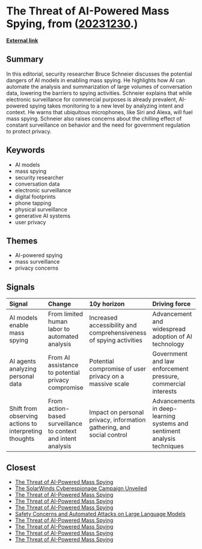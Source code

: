 # __The Threat of AI-Powered Mass Spying__, from ([20231230](https://kghosh.substack.com/p/20231230).)

__[External link](https://arstechnica.com/information-technology/2023/12/due-to-ai-we-are-about-to-enter-the-era-of-mass-spying-says-bruce-schneier/)__



## Summary

In this editorial, security researcher Bruce Schneier discusses the potential dangers of AI models in enabling mass spying. He highlights how AI can automate the analysis and summarization of large volumes of conversation data, lowering the barriers to spying activities. Schneier explains that while electronic surveillance for commercial purposes is already prevalent, AI-powered spying takes monitoring to a new level by analyzing intent and context. He warns that ubiquitous microphones, like Siri and Alexa, will fuel mass spying. Schneier also raises concerns about the chilling effect of constant surveillance on behavior and the need for government regulation to protect privacy.

## Keywords

* AI models
* mass spying
* security researcher
* conversation data
* electronic surveillance
* digital footprints
* phone tapping
* physical surveillance
* generative AI systems
* user privacy

## Themes

* AI-powered spying
* mass surveillance
* privacy concerns

## Signals

| Signal                                                | Change                                                        | 10y horizon                                                           | Driving force                                                           |
|:------------------------------------------------------|:--------------------------------------------------------------|:----------------------------------------------------------------------|:------------------------------------------------------------------------|
| AI models enable mass spying                          | From limited human labor to automated analysis                | Increased accessibility and comprehensiveness of spying activities    | Advancement and widespread adoption of AI technology                    |
| AI agents analyzing personal data                     | From AI assistance to potential privacy compromise            | Potential compromise of user privacy on a massive scale               | Government and law enforcement pressure, commercial interests           |
| Shift from observing actions to interpreting thoughts | From action-based surveillance to context and intent analysis | Impact on personal privacy, information gathering, and social control | Advancements in deep-learning systems and sentiment analysis techniques |

## Closest

* [The Threat of AI-Powered Mass Spying](63d7953ba75cf8b2b87f70ff0775f6b3)
* [The SolarWinds Cyberespionage Campaign Unveiled](60d708d49e171255bc45464e0b5e6a6a)
* [The Threat of AI-Powered Mass Spying](63d7953ba75cf8b2b87f70ff0775f6b3)
* [The Threat of AI-Powered Mass Spying](63d7953ba75cf8b2b87f70ff0775f6b3)
* [The Threat of AI-Powered Mass Spying](63d7953ba75cf8b2b87f70ff0775f6b3)
* [Safety Concerns and Automated Attacks on Large Language Models](74c58b0ca359725b4a116ff765656c7c)
* [The Threat of AI-Powered Mass Spying](63d7953ba75cf8b2b87f70ff0775f6b3)
* [The Threat of AI-Powered Mass Spying](63d7953ba75cf8b2b87f70ff0775f6b3)
* [The Threat of AI-Powered Mass Spying](63d7953ba75cf8b2b87f70ff0775f6b3)
* [The Threat of AI-Powered Mass Spying](63d7953ba75cf8b2b87f70ff0775f6b3)